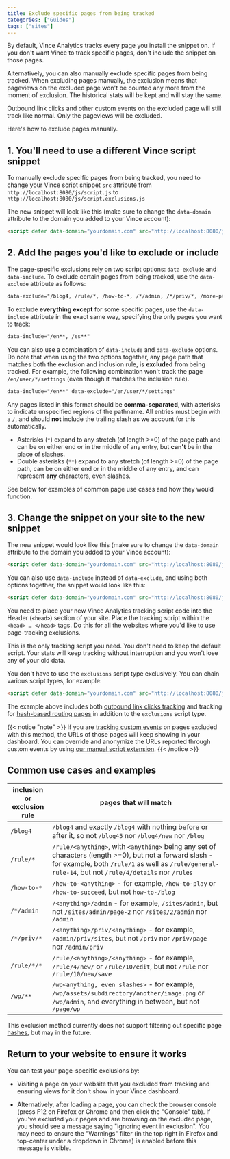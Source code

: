 ```yaml
---
title: Exclude specific pages from being tracked
categories: ["Guides"]
tags: ["sites"]
---
```


<!--more-->


By default, Vince Analytics tracks every page you install the snippet on. If you don't want Vince to track specific pages, don't include the snippet on those pages.

Alternatively, you can also manually exclude specific pages from being tracked. When excluding pages manually, the exclusion means that pageviews on the excluded page won't be counted any more from the moment of exclusion. The historical stats will be kept and will stay the same.

Outbound link clicks and other custom events on the excluded page will still track like normal. Only the pageviews will be excluded.

Here's how to exclude pages manually.

## 1. You'll need to use a different Vince script snippet

To manually exclude specific pages from being tracked, you need to change your Vince script snippet `src` attribute from `http://localhost:8080/js/script.js` to `http://localhost:8080/js/script.exclusions.js`

The new snippet will look like this (make sure to change the `data-domain` attribute to the domain you added to your Vince account):

```html
<script defer data-domain="yourdomain.com" src="http://localhost:8080/js/script.exclusions.js"></script>
```

## 2. Add the pages you'd like to exclude or include

The page-specific exclusions rely on two script options: `data-exclude` and `data-include`. To exclude certain pages from being tracked, use the `data-exclude` attribute as follows:

```html
data-exclude="/blog4, /rule/*, /how-to-*, /*/admin, /*/priv/*, /more-paths-here"
```

To exclude **everything except** for some specific pages, use the `data-include` attribute in the exact same way, specifying the only pages you want to track:

```html
data-include="/en**, /es**"
```

You can also use a combination of `data-include` and `data-exclude` options. Do note that when using the two options together, any page path that matches both the exclusion and inclusion rule, is **excluded** from being tracked. For example, the following combination won't track the page `/en/user/*/settings` (even though it matches the inclusion rule).

```html
data-include="/en**" data-exclude="/en/user/*/settings"
```

Any pages listed in this format should be **comma-separated**, with asterisks to indicate unspecified regions of the pathname. All entries must begin with a `/`, and should **not** include the trailing slash as we account for this automatically.

- Asterisks (`*`) expand to any stretch (of length >=0) of the page path and can be on either end or in the middle of any entry, but **can't** be in the place of slashes.
- Double asterisks (`**`) expand to any stretch (of length >=0) of the page path, can be on either end or in the middle of any entry, and can represent **any** characters, even slashes.

See below for examples of common page use cases and how they would function.

## 3. Change the snippet on your site to the new snippet

The new snippet would look like this (make sure to change the `data-domain` attribute to the domain you added to your Vince account):

```html
<script defer data-domain="yourdomain.com" src="http://localhost:8080/js/script.exclusions.js" data-exclude="/blog4, /rule/*, /how-to-*, /*/admin, /*/priv/*, /more-paths-here"></script>
```

You can also use `data-include` instead of `data-exclude`, and using both options together, the snippet would look like this:

```html
<script defer data-domain="yourdomain.com" src="http://localhost:8080/js/script.exclusions.js" data-include="/en**" data-exclude="/en/user/*/settings"></script>
```

You need to place your new Vince Analytics tracking script code into the Header (`<head>`) section of your site. Place the tracking script within the `<head> … </head>` tags. Do this for all the websites where you'd like to use page-tracking exclusions.

This is the only tracking script you need. You don't need to keep the default script. Your stats will keep tracking without interruption and you won't lose any of your old data.

You don't have to use the `exclusions` script type exclusively. You can chain various script types, for example:

```html
<script defer data-domain="yourdomain.com" src="http://localhost:8080/js/script.hash.exclusions.outbound-links.js" data-include="/en**"></script>
```

The example above includes both [outbound link clicks tracking](/blog/goals-outbound-links) and tracking for [hash-based routing pages](/blog/website-hash-routing) in addition to the `exclusions` script type.

{{< notice "note" >}}
If you are [tracking custom events](/blog/goals-conversions) on pages excluded with this method, the URLs of those pages will keep showing in your dashboard. You can override and anonymize the URLs reported through custom events by using [our manual script extension](/blog/website-custom-location).
{{< /notice >}}

## Common use cases and examples

| inclusion or exclusion rule | pages that will match |
| ------------- | ------------- |
| `/blog4` | `/blog4` and exactly `/blog4` with nothing before or after it, so not `/blog45` nor `/blog4/new` nor `/blog` |
| `/rule/*` | `/rule/<anything>`, with `<anything>` being any set of characters (length >=0), but not a forward slash - for example, both `/rule/1` as well as `/rule/general-rule-14`, but not `/rule/4/details` nor `/rules` |
| `/how-to-*` | `/how-to-<anything>` - for example, `/how-to-play` or `/how-to-succeed`, but not `how-to-/blog` |
| `/*/admin` | `/<anything>/admin` - for example, `/sites/admin`, but not `/sites/admin/page-2` nor `/sites/2/admin` nor `/admin` |
| `/*/priv/*` | `/<anything>/priv/<anything>` - for example, `/admin/priv/sites`, but not `/priv` nor `/priv/page` nor `/admin/priv` |
| `/rule/*/*` | `/rule/<anything>/<anything>` - for example, `/rule/4/new/` or `/rule/10/edit`, but not `/rule` nor `/rule/10/new/save` |
| `/wp/**` | `/wp<anything, even slashes>` - for example, `/wp/assets/subdirectory/another/image.png` or `/wp/admin`, and everything in between, but not `/page/wp`

This exclusion method currently does not support filtering out specific page [hashes](/blog/website-hash-routing), but may in the future.

## Return to your website to ensure it works

You can test your page-specific exclusions by:

* Visiting a page on your website that you excluded from tracking and ensuring views for it don't show in your Vince dashboard.

* Alternatively, after loading a page, you can check the browser console (press F12 on Firefox or Chrome and then click the "Console" tab). If you've excluded your pages and are browsing on the excluded page, you should see a message saying "Ignoring event in exclusion". You may need to ensure the "Warnings" filter (in the top right in Firefox and top-center under a dropdown in Chrome) is enabled before this message is visible.
